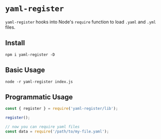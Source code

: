 # `yaml-register`

`yaml-register` hooks into Node's `require` function to load `.yaml` and `.yml` files.

## Install

```
npm i yaml-register -D
```

## Basic Usage

```
node -r yaml-register index.js
```

## Programmatic Usage

```js
const { register } = require('yaml-register/lib');

register();

// now you can require yaml files
const data = require('/path/to/my-file.yaml');
```
